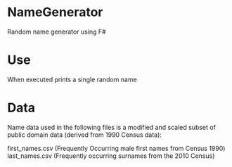 # NameGenerator
Random name generator using F#

# Use
When executed prints a single random name

# Data
Name data used in the following files is a modified and scaled subset of public domain data (derived from 1990 Census data):

first_names.csv (Frequently Occurring male first names from Census 1990)
last_names.csv (Frequently occurring surnames from the 2010 Census)
